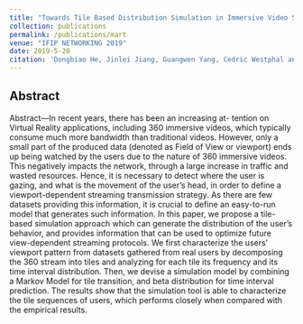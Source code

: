 ```yaml
---
title: "Towards Tile Based Distribution Simulation in Immersive Video Streaming"
collection: publications
permalink: /publications/mart
venue: "IFIP NETWORKING 2019"
date: 2019-5-20
citation: 'Dongbiao He, Jinlei Jiang, Guangwen Yang, Cedric Westphal and J.J. Garcia-Luna-Aceves. Towards Tile Based Distribution Simulation in Immersive Video Streaming. IFIP NETWORKING 2019'
---
```



## Abstract
Abstract—In recent years, there has been an increasing at- tention on Virtual Reality applications, including 360 immersive videos, which typically consume much more bandwidth than traditional videos. However, only a small part of the produced data (denoted as Field of View or viewport) ends up being watched by the users due to the nature of 360 immersive videos. This negatively impacts the network, through a large increase in traffic and wasted resources. Hence, it is necessary to detect where the user is gazing, and what is the movement of the user’s head, in order to define a viewport-dependent streaming transmission strategy. As there are few datasets providing this information, it is crucial to define an easy-to-run model that generates such information. In this paper, we propose a tile- based simulation approach which can generate the distribution of the user’s behavior, and provides information that can be used to optimize future view-dependent streaming protocols. We first characterize the users’ viewport pattern from datasets gathered from real users by decomposing the 360 stream into tiles and analyzing for each tile its frequency and its time interval distribution. Then, we devise a simulation model by combining a Markov Model for tile transition, and beta distribution for time interval prediction. The results show that the simulation tool is able to characterize the tile sequences of users, which performs closely when compared with the empirical results.